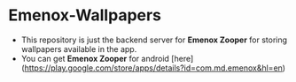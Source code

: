 # Emenox-Wallpapers

- This repository is just the backend server for **Emenox Zooper** for storing wallpapers available in the app.
- You can get **Emenox Zooper** for android [here] (https://play.google.com/store/apps/details?id=com.md.emenox&hl=en)
